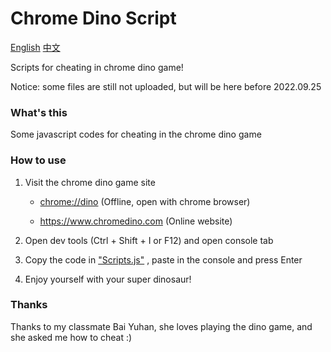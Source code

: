 # Chrome Dino Script

[English](https://github.com/georgel2020/ChromeDinoScript/blob/main/README.md) [中文](https://github.com/georgel2020/ChromeDinoScript/blob/main/README-cn.md)

Scripts for cheating in chrome dino game! 

Notice: some files are still not uploaded, but will be here before 2022.09.25

### What's this

Some javascript codes for cheating in the chrome dino game

### How to use

1. Visit the chrome dino game site

    - <chrome://dino> (Offline, open with chrome browser)

    - <https://www.chromedino.com> (Online website)

2. Open dev tools (Ctrl + Shift + I or F12) and open console tab

3. Copy the code in ["Scripts.js"](https://github.com/georgel2020/ChromeDinoScript/blob/main/Scripts.js) , paste in the console and press Enter

4. Enjoy yourself with your super dinosaur! 

### Thanks

Thanks to my classmate Bai Yuhan, she loves playing the dino game, and she asked me how to cheat :)

